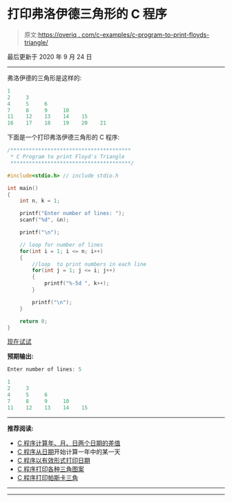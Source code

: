 # 打印弗洛伊德三角形的 C 程序

> 原文:[https://overiq . com/c-examples/c-program-to-print-floyds-triangle/](https://overiq.com/c-examples/c-program-to-print-floyds-triangle/)

最后更新于 2020 年 9 月 24 日

* * *

弗洛伊德的三角形是这样的:

```c
1     
2     3     
4     5     6     
7     8     9     10    
11    12    13    14    15    
16    17    18    19    20    21

```

下面是一个打印弗洛伊德三角形的 C 程序:

```c
/***************************************
 * C Program to print Floyd's Triangle
 ***************************************/

#include<stdio.h> // include stdio.h

int main() 
{
    int n, k = 1;

    printf("Enter number of lines: ");
    scanf("%d", &n);

    printf("\n");       

    // loop for number of lines    
    for(int i = 1; i <= n; i++)
    {
        //loop  to print numbers in each line
        for(int j = 1; j <= i; j++)
        {            
            printf("%-5d ", k++);            
        }

        printf("\n");
    }  

    return 0;
}

```

[现在试试](https://overiq.com/c-online-compiler/JPl/)

**预期输出:**

```c
Enter number of lines: 5

1     
2     3     
4     5     6     
7     8     9     10    
11    12    13    14    15

```

* * *

**推荐阅读:**

*   [C 程序计算年、月、日两个日期的差值](/c-examples/c-program-to-calculate-the-difference-of-two-dates-in-years-months-and-days/)
*   [C 程序从日期](/c-examples/c-program-to-calculate-the-day-of-year-from-the-date/)开始计算一年中的某一天
*   [C 程序以有效形式打印日期](/c-examples/c-program-to-print-the-date-in-legal-form/)
*   [C 程序打印各种三角图案](/c-examples/c-program-to-print-various-triangular-patterns/)
*   [C 程序打印帕斯卡三角](/c-examples/c-program-to-print-pascal-triangle/)

* * *

* * *